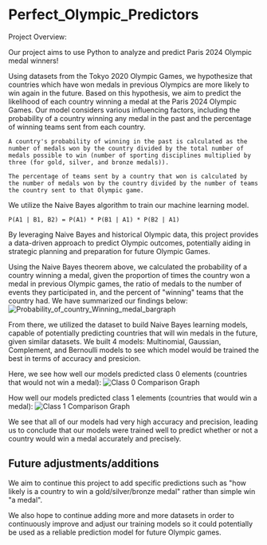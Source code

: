 # Perfect_Olympic_Predictors

Project Overview:

Our project aims to use Python to analyze and predict Paris 2024 Olympic medal winners!

Using datasets from the Tokyo 2020 Olympic Games, we hypothesize that countries which have won medals in previous Olympics are more likely to win again in the future. Based on this hypothesis, we aim to predict the likelihood of each country winning a medal at the Paris 2024 Olympic Games. Our model considers various influencing factors, including the probability of a country winning any medal in the past and the percentage of winning teams sent from each country.

    A country's probability of winning in the past is calculated as the number of medals won by the country divided by the total number of medals possible to win (number of sporting disciplines multiplied by three (for gold, silver, and bronze medals)).

    The percentage of teams sent by a country that won is calculated by the number of medals won by the country divided by the number of teams the country sent to that Olympic game.

We utilize the Naive Bayes algorithm to train our machine learning model.

    P(A1 | B1, B2) = P(A1) * P(B1 | A1) * P(B2 | A1)

By leveraging Naive Bayes and historical Olympic data, this project provides a data-driven approach to predict Olympic outcomes, potentially aiding in strategic planning and preparation for future Olympic Games.

Using the Naive Bayes theorem above, we calculated the probability of a country winning a medal, given the proportion of times the country won a medal in previous Olympic games, the ratio of medals to the number of events they participated in, and the percent of "winning" teams that the country had.
We have summarized our findings below: 
![Probability_of_country_Winning_medal_bargraph](https://github.com/user-attachments/assets/6271c0df-1eba-4d64-b21d-45c20bdaf9f1)


From there, we utilized the dataset to build Naive Bayes learning models, capable of potentially predicting countries that will win medals in the future, given similar datasets. We built 4 models: Multinomial, Gaussian, Complement, and Bernoulli models to see which model would be trained the best in terms of accuracy and presicion. 

Here, we see how well our models predicted class 0 elements (countries that would not win a medal):
![Class 0 Comparison Graph](https://github.com/user-attachments/assets/7ade44d5-37f7-4a2d-82d8-c934ef02dc30)

How well our models predicted class 1 elements (countries that would win a medal):
![Class 1 Comparison Graph](https://github.com/user-attachments/assets/121836f4-1e8f-40fe-b8b1-d13ad6215603)

We see that all of our models had very high accuracy and precision, leading us to conclude that our models were trained well to predict whether or not a country would win a medal accurately and precisely. 

## Future adjustments/additions
We aim to continue this project to add specific predictions such as "how likely is a country to win a gold/silver/bronze medal" rather than simple win "a medal". 

We also hope to continue adding more and more datasets in order to continuously improve and adjust our training models so it could potentially be used as a reliable prediction model for future Olympic games. 


